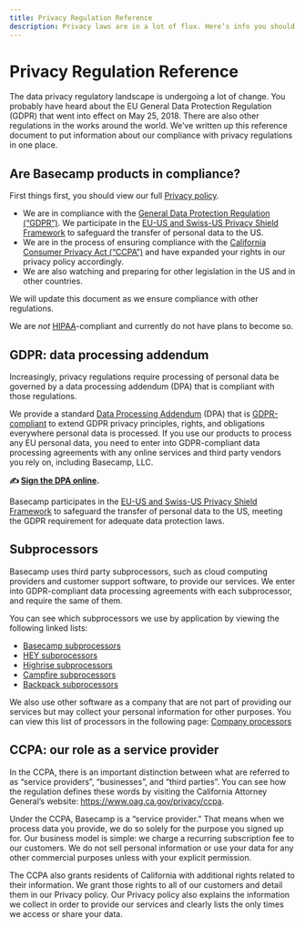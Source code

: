 ```yaml
---
title: Privacy Regulation Reference
description: Privacy laws are in a lot of flux. Here’s info you should know.
---
```


# Privacy Regulation Reference

The data privacy regulatory landscape is undergoing a lot of change. You probably have heard about the EU General Data Protection Regulation (GDPR) that went into effect on May 25, 2018. There are also other regulations in the works around the world. We’ve written up this reference document to put information about our compliance with privacy regulations in one place.

## Are Basecamp products in compliance?

First things first, you should view our full [Privacy policy](../index.md).

- We are in compliance with the [General Data Protection Regulation (“GDPR”)](https://gdpr.eu/). We participate in the [EU-US and Swiss-US Privacy Shield Framework](https://www.privacyshield.gov/) to safeguard the transfer of personal data to the US.
- We are in the process of ensuring compliance with the [California Consumer Privacy Act (“CCPA”)](https://www.oag.ca.gov/privacy/ccpa) and have expanded your rights in our privacy policy accordingly.
- We are also watching and preparing for other legislation in the US and in other countries.

We will update this document as we ensure compliance with other regulations.

We are *not* [HIPAA](https://www.hhs.gov/hipaa/for-professionals/security/laws-regulations/index.html)-compliant and currently do not have plans to become so.

## GDPR: data processing addendum

Increasingly, privacy regulations require processing of personal data be governed by a data processing addendum (DPA) that is compliant with those regulations.

We provide a standard [Data Processing Addendum](https://app.hellosign.com/s/c0908a3d) (DPA) that is [GDPR-compliant](https://gdpr-info.eu/art-28-gdpr/) to extend GDPR privacy principles, rights, and obligations everywhere personal data is processed. If you use our products to process any EU personal data, you need to enter into GDPR-compliant data processing agreements with any online services and third party vendors you rely on, including Basecamp, LLC.

**✍️ [Sign the DPA online](https://app.hellosign.com/s/c0908a3d).**

Basecamp participates in the [EU-US and Swiss-US Privacy Shield Framework](https://www.privacyshield.gov/participant?id=a2zt0000000TP1OAAW&status=Active) to safeguard the transfer of personal data to the US, meeting the GDPR requirement for adequate data protection laws.

## Subprocessors

Basecamp uses third party subprocessors, such as cloud computing providers and customer support software, to provide our services. We enter into GDPR-compliant data processing agreements with each subprocessor, and require the same of them.

You can see which subprocessors we use by application by viewing the following linked lists:

* [Basecamp subprocessors](../basecamp-subprocessors/index.md)
* [HEY subprocessors](../hey-subprocessors/index.md)
* [Highrise subprocessors](../highrise-subprocessors/index.md)
* [Campfire subprocessors](../campfire-subprocessors/index.md)
* [Backpack subprocessors](../backpack-subprocessors/index.md)

We also use other software as a company that are not part of providing our services but may collect your personal information for other purposes. You can view this list of processors in the following page: [Company processors](../company-processors/index.md)

## CCPA: our role as a service provider

In the CCPA, there is an important distinction between what are referred to as “service providers”, “businesses”, and “third parties”. You can see how the regulation defines these words by visiting the California Attorney General’s website: https://www.oag.ca.gov/privacy/ccpa.

Under the CCPA, Basecamp is a “service provider.” That means when we process data you provide, we do so solely for the purpose you signed up for. Our business model is simple: we charge a recurring subscription fee to our customers. We do not sell personal information or use your data for any other commercial purposes unless with your explicit permission.

The CCPA also grants residents of California with additional rights related to their information. We grant those rights to all of our customers and detail them in our Privacy policy. Our Privacy policy also explains the information we collect in order to provide our services and clearly lists the only times we access or share your data.
